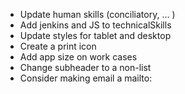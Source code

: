 * Update human skills (conciliatory, ... )
* Add jenkins and JS to technicalSkills
* Update styles for tablet and desktop
* Create a print icon
* Add app size on work cases
* Change subheader to a non-list
* Consider making email a mailto:
